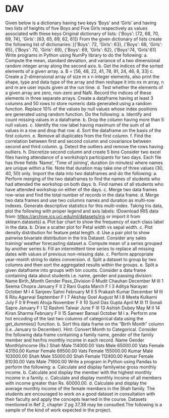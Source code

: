 # DAV
Given below is a dictionary having two keys ‘Boys’ and ‘Girls’ and having two lists of heights of five Boys and Five Girls respectively as values associated with these keys Original dictionary of lists: {'Boys': [72, 68, 70, 69, 74], 'Girls': [63, 65, 69, 62, 61]} From the given dictionary of lists create the following list of dictionaries: [{'Boys': 72, 'Girls': 63}, {'Boys': 68, 'Girls': 65}, {'Boys': 70, 'Girls': 69}, {'Boys': 69, 'Girls': 62}, {‘Boys’:74, ‘Girls’:61]
Write programs in Python using NumPy library to do the following: a. Compute the mean, standard deviation, and variance of a two dimensional random integer array along the second axis. b. Get the indices of the sorted elements of a given array. a. B = [56, 48, 22, 41, 78, 91, 24, 46, 8, 33] c. Create a 2-dimensional array of size m x n integer elements, also print the shape, type and data type of the array and then reshape it into nx m array, n and m are user inputs given at the run time. d. Test whether the elements of a given array are zero, non-zero and NaN. Record the indices of these elements in three separate arrays.
Create a dataframe having at least 3 columns and 50 rows to store numeric data generated using a random function. Replace 10% of the values by null values whose index positions are generated using random function. Do the following: a. Identify and count missing values in a dataframe. b. Drop the column having more than 5 null values. c. Identify the row label having maximum of the sum of all values in a row and drop that row. d. Sort the dataframe on the basis of the first column. e. Remove all duplicates from the first column. f. Find the correlation between first and second column and covariance between second and third column. g. Detect the outliers and remove the rows having outliers. h. Discretize second column and create 5 bins
Consider two excel files having attendance of a workshop’s participants for two days. Each file has three fields ‘Name’, ‘Time of joining’, duration (in minutes) where names are unique within a file. Note that duration may take one of three values (30, 40, 50) only. Import the data into two dataframes and do the following: a. Perform merging of the two dataframes to find the names of students who had attended the workshop on both days. b. Find names of all students who have attended workshop on either of the days. c. Merge two data frames row-wise and find the total number of records in the data frame. d. Merge two data frames and use two columns names and duration as multi-row indexes. Generate descriptive statistics for this multi-index.
Taking Iris data, plot the following with proper legend and axis labels: (Download IRIS data from: https://archive.ics.uci.edu/ml/datasets/iris or import it from sklearn.datasets) a. Plot bar chart to show the frequency of each class label in the data. b. Draw a scatter plot for Petal width vs sepal width. c. Plot density distribution for feature petal length. d. Use a pair plot to show pairwise bivariate distribution in the Iris Dataset.
Consider any sales training/ weather forecasting dataset a. Compute mean of a series grouped by another series b. Fill an intermittent time series to replace all missing dates with values of previous non-missing date. c. Perform appropriate year-month string to dates conversion. d. Split a dataset to group by two columns and then sort the aggregated results within the groups. e. Split a given dataframe into groups with bin counts.
Consider a data frame containing data about students i.e. name, gender and passing division: Name Birth_Month Gender Pass_Division
0 Mudit Chauhan December M III
1 Seema Chopra January F II
2 Rani Gupta March F I
3 Aditya Narayan October M I
4 Sanjeev Sahni February M II
5 Prakash Kumar December M III
6 Ritu Agarwal September F I
7 Akshay Goel August M I
8 Meeta Kulkarni July F II
9 Preeti Ahuja November F II
10 Sunil Das Gupta April M III
11 Sonali Sapre January F I
12 Rashmi Talwar June F III
13 Ashish Dubey May M II
14 Kiran Sharma February F II
15 Sameer Bansal October M I
a. Perform one hot encoding of the last two columns of categorical data using the get_dummies() function. b. Sort this data frame on the “Birth Month” column (i.e. January to December). Hint: Convert Month to Categorical.
Consider the following data frame containing a family name, gender of the family member and her/his monthly income in each record. Name Gender MonthlyIncome (Rs.) Shah Male 114000.00 Vats Male 65000.00 Vats Female 43150.00 Kumar Female 69500.00 Vats Female 155000.00 Kumar Male 103000.00 Shah Male 55000.00 Shah Female 112400.00 Kumar Female 81030.00 Vats Male 71900.00 Write a program in Python using Pandas to perform the following: a. Calculate and display familywise gross monthly income. b. Calculate and display the member with the highest monthly income in a family. c. Calculate and display monthly income of all members with income greater than Rs. 60000.00. d. Calculate and display the average monthly income of the female members in the Shah family. The students are encouraged to work on a good dataset in consultation with their faculty and apply the concepts learned in the course. Datasets mentioned in Ref 2, chapter 2 pg 37,38 may be consulted.The following is a sample of the kind of work expected in the project.

